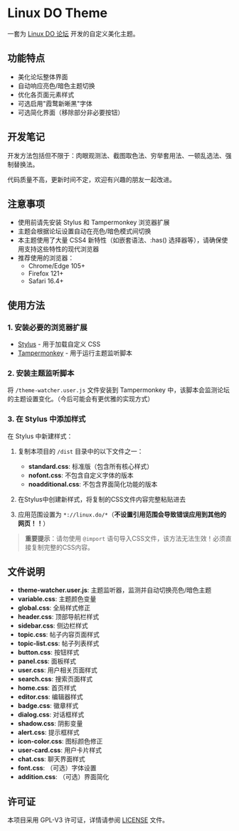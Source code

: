 # Linux DO Theme

一套为 [Linux DO 论坛](https://linux.do) 开发的自定义美化主题。

## 功能特点

- 美化论坛整体界面
- 自动响应亮色/暗色主题切换
- 优化各页面元素样式
- 可选启用"霞鹜新晰黑"字体
- 可选简化界面（移除部分非必要按钮）

## 开发笔记

开发方法包括但不限于：肉眼观测法、截图取色法、穷举套用法、一顿乱选法、强制替换法。

代码质量不高，更新时间不定，欢迎有兴趣的朋友一起改进。 

## 注意事项

- 使用前请先安装 Stylus 和 Tampermonkey 浏览器扩展
- 主题会根据论坛设置自动在亮色/暗色模式间切换
- 本主题使用了大量 CSS4 新特性（如嵌套语法、:has() 选择器等），请确保使用支持这些特性的现代浏览器
- 推荐使用的浏览器：
  - Chrome/Edge 105+
  - Firefox 121+
  - Safari 16.4+

## 使用方法

### 1. 安装必要的浏览器扩展

- [Stylus](https://github.com/openstyles/stylus) - 用于加载自定义 CSS
- [Tampermonkey](https://www.tampermonkey.net/) - 用于运行主题监听脚本

### 2. 安装主题监听脚本

将 `/theme-watcher.user.js` 文件安装到 Tampermonkey 中，该脚本会监测论坛的主题设置变化。（今后可能会有更优雅的实现方式）

### 3. 在 Stylus 中添加样式

在 Stylus 中新建样式：

1. 复制本项目的 `/dist` 目录中的以下文件之一：
   - **standard.css**: 标准版（包含所有核心样式）
   - **nofont.css**: 不包含自定义字体的版本
   - **noadditional.css**: 不包含界面简化功能的版本

2. 在Stylus中创建新样式，将复制的CSS文件内容完整粘贴进去

3. 应用范围设置为 `*://linux.do/*`（**不设置引用范围会导致错误应用到其他的网页！！**）

> **重要提示**：请勿使用 `@import` 语句导入CSS文件，该方法无法生效！必须直接复制完整的CSS内容。

## 文件说明

- **theme-watcher.user.js**: 主题监听器，监测并自动切换亮色/暗色主题
- **variable.css**: 主题颜色变量
- **global.css**: 全局样式修正
- **header.css**: 顶部导航栏样式
- **sidebar.css**: 侧边栏样式
- **topic.css**: 帖子内容页面样式
- **topic-list.css**: 帖子列表样式
- **button.css**: 按钮样式
- **panel.css**: 面板样式
- **user.css**: 用户相关页面样式
- **search.css**: 搜索页面样式
- **home.css**: 首页样式
- **editor.css**: 编辑器样式
- **badge.css**: 徽章样式
- **dialog.css**: 对话框样式
- **shadow.css**: 阴影变量
- **alert.css**: 提示框样式
- **icon-color.css**: 图标颜色修正
- **user-card.css**: 用户卡片样式
- **chat.css**: 聊天界面样式
- **font.css**: （可选）字体设置
- **addition.css**: （可选）界面简化

## 许可证

本项目采用 GPL-V3 许可证，详情请参阅 [LICENSE](LICENSE) 文件。 
